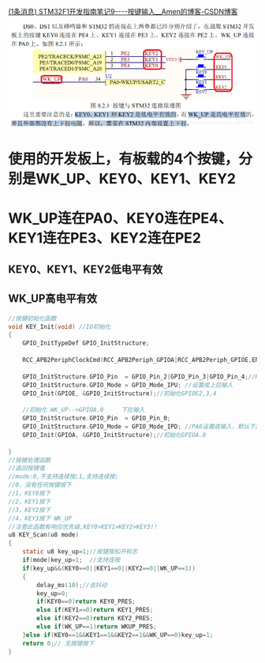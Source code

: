 [(1条消息) STM32F1开发指南笔记9----按键输入__Amen的博客-CSDN博客](https://blog.csdn.net/qq_38958704/article/details/105345144)

![20200406154739359](assets/20200406154739359.png)

# 使用的开发板上，有板载的4个按键，分别是WK_UP、KEY0、KEY1、KEY2

# WK_UP连在PA0、KEY0连在PE4、KEY1连在PE3、KEY2连在PE2

## KEY0、KEY1、KEY2低电平有效

## WK_UP高电平有效

~~~c
//按键初始化函数
void KEY_Init(void) //IO初始化
{ 
 	GPIO_InitTypeDef GPIO_InitStructure;
 
 	RCC_APB2PeriphClockCmd(RCC_APB2Periph_GPIOA|RCC_APB2Periph_GPIOE,ENABLE);//使能PORTA,PORTE时钟

	GPIO_InitStructure.GPIO_Pin  = GPIO_Pin_2|GPIO_Pin_3|GPIO_Pin_4;//KEY0-KEY2
	GPIO_InitStructure.GPIO_Mode = GPIO_Mode_IPU; //设置成上拉输入
 	GPIO_Init(GPIOE, &GPIO_InitStructure);//初始化GPIOE2,3,4

	//初始化 WK_UP-->GPIOA.0	  下拉输入
	GPIO_InitStructure.GPIO_Pin  = GPIO_Pin_0;
	GPIO_InitStructure.GPIO_Mode = GPIO_Mode_IPD; //PA0设置成输入，默认下拉	  
	GPIO_Init(GPIOA, &GPIO_InitStructure);//初始化GPIOA.0

}
//按键处理函数
//返回按键值
//mode:0,不支持连续按;1,支持连续按;
//0，没有任何按键按下
//1，KEY0按下
//2，KEY1按下
//3，KEY2按下 
//4，KEY3按下 WK_UP
//注意此函数有响应优先级,KEY0>KEY1>KEY2>KEY3!!
u8 KEY_Scan(u8 mode)
{	 
	static u8 key_up=1;//按键按松开标志
	if(mode)key_up=1;  //支持连按		  
	if(key_up&&(KEY0==0||KEY1==0||KEY2==0||WK_UP==1))
	{
		delay_ms(10);//去抖动 
		key_up=0;
		if(KEY0==0)return KEY0_PRES;
		else if(KEY1==0)return KEY1_PRES;
		else if(KEY2==0)return KEY2_PRES;
		else if(WK_UP==1)return WKUP_PRES;
	}else if(KEY0==1&&KEY1==1&&KEY2==1&&WK_UP==0)key_up=1; 	    
 	return 0;// 无按键按下
}
~~~


